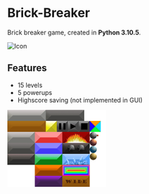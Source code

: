 # Brick-Breaker
Brick breaker game, created in **Python 3.10.5**.

![Icon](sprites/old_sprites/Ball.png)

## Features
- 15 levels
- 5 powerups
- Highscore saving (not implemented in GUI)

<img src="sprites/sprites.png" alt="Texture Map" width=225 height=175>
